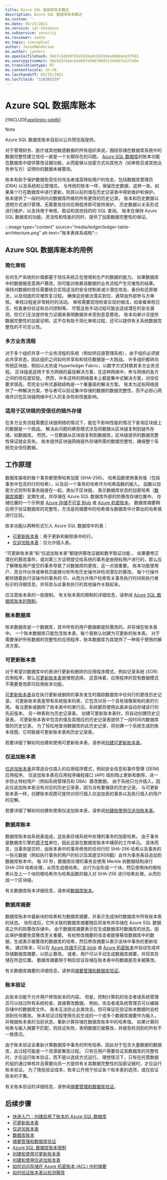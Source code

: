 ```yaml
---
title: Azure SQL 数据库账本概述
description: Azure SQL 数据库账本概述
ms.custom: ''
ms.date: 05/25/2021
ms.service: sql-database
ms.subservice: security
ms.reviewer: vanto
ms.topic: conceptual
author: JasonMAnderson
ms.author: janders
ms.openlocfilehash: 36d7c5d6b97b54392be8c85d1b6a6088eda5f983
ms.sourcegitcommit: 58e5d3f4a6cb44607e946f6b931345b6fe237e0e
ms.translationtype: HT
ms.contentlocale: zh-CN
ms.lasthandoff: 05/25/2021
ms.locfileid: "110385319"
---
```

# <a name="azure-sql-database-ledger"></a>Azure SQL 数据库账本

[!INCLUDE[appliesto-sqldb](../includes/appliesto-sqldb.md)]

> [!NOTE]
> Azure SQL 数据库账本目前以公共预览版提供。

对于管理财务、医疗或其他敏感数据的所有组织来说，围绕存储在数据库系统中的数据完整性建立信任一直是一个长期存在的问题。 [Azure SQL 数据库](sql-database-paas-overview.md)的账本功能在数据库中提供篡改证据功能，从而能够以加密方式向其他方（如审核员或其他业务参与方）证明你的数据未被篡改。

账本有助于保护数据免受任何攻击者或高特权用户的攻击，包括数据库管理员 (DBA) 以及系统和云管理员。 与传统的账本一样，保留历史数据，这样一来，如果某个行在数据库中进行更新，则其以前的值在历史记录表中得到维护和保护。 账本提供了一段时间内对数据库所做的所有更改的历史记录。 账本和历史数据以透明方式进行管理，无需更改任何应用程序即可提供保护。 历史数据以关系形式进行维护，以支持用于审核、取证和其他目的的 SQL 查询。 账本在保持 Azure SQL 数据库的功能、灵活性和性能的同时，提供了加密数据完整性的保证。

:::image type="content" source="media/ledger/ledger-table-architecture.png" alt-text="账本表体系结构":::

## <a name="use-case-for-azure-sql-database-ledger"></a>Azure SQL 数据库账本的用例 

### <a name="streamlining-audits"></a>简化审核

任何生产系统的价值都基于信任系统正在使用和生产的数据的能力。 如果数据库中的数据被恶意用户篡改，则可能对依赖该数据的业务流程产生灾难性的结果。 保持对数据的信任需要结合实现适当的安全控制来减少潜在攻击、备份和还原做法，以及彻底的灾难恢复过程。 确保这些做法落实到位，通常由外部参与方审核。 审核过程是非常耗时的活动。 审核需要现场检查实现的做法，如查看审核日志、检查身份验证和访问控制等。 尽管这些手动过程可能会造成潜在的安全漏洞，但它们无法提供有力证据来表明数据并未受到恶意篡改。 账本向审计员提供数据完整性的加密证明，这不仅有助于简化审核过程，还可以提供有关系统数据完整性的不可否认性。

### <a name="multi-party-business-processes"></a>多方业务流程

对于多个组织共享一个业务流程的系统（例如供应链管理系统），由于组织必须彼此共享状态，因此组织之间如何共享和和信任数据是一大挑战。 许多组织都转向传统区块链，例如以太坊或 Hyperledger Fabric，以数字方式转换其多方业务流程。 区块链是适用于多方网络的最佳解决方案，在这种网络中，参与网络的各方之间的信任度较低。 然而，许多这样的网络基本上都是集中式解决方案，对信任要求很高，而完全分布式基础结构是一个重量级的解决方案。 账本为这些网络提供了一种解决方案，参与者可以验证集中存储的数据的数据完整性，而不必担心网络共识在区块链网络中引入的复杂性和性能影响。

### <a name="trusted-off-chain-storage-for-blockchain"></a>适用于区块链的受信任的链外存储

在多方业务流程需要区块链网络的情况下，能在不影响性能的情况下查询区块链上的数据是一个挑战。 解决此问题的典型模式涉及将数据从区块链复制到链外存储，如数据库。 然而，一旦数据从区块链复制到数据库，区块链提供的数据完整性保证就会丢失。 账本提供区块链网络链外存储所需的数据完整性，确保整个系统完全信任数据。

## <a name="how-it-works"></a>工作原理

数据库接收的每个事务都使用哈希加密 (SHA-256)。 哈希函数使用事务值（包括事务中包含的行的哈希），以及前一个事务的哈希作为哈希函数的输入。 函数以加密方式将所有事务链接在一起，类似于区块链。 表示数据库状态的加密哈希（[数据库摘要](#database-digests)）定期生成，并存储在 Azure SQL 数据库外部的防篡改存储位置中。 存储位置的一个示例是 [Azure 存储不可变 Blob](../../storage/blobs/storage-blob-immutable-storage.md) 或 [Azure 机密账本](/azure/confidential-ledger/)。 数据库摘要稍后用于验证数据库的完整性，方法是将摘要中的哈希值与数据库中计算出的哈希值进行比较。 

账本功能以两种形式引入 Azure SQL 数据库中的表：

- [可更新账本表](ledger-updatable-ledger-tables.md)：用于更新和删除表中的行。
- [仅追加账本表](ledger-append-only-ledger-tables.md)：仅允许插入表。

“可更新账本表”和“仅追加账本表”都提供篡改证据和数字取证功能 。 如果要修正潜在的篡改事件，或向第三方证明提交给系统的事务是由授权用户进行的，那么应了解哪些用户提交的事务导致了对数据库的更改，这一点很重要。 账本功能使用户、其合作伙伴或审核员能够分析所有历史操作并检测潜在的篡改。 每个行操作都伴随着执行该操作的事务的 ID，从而允许用户检索有关事务执行时间和执行者标识的详细信息，并将其与此事务执行的其他操作关联起来。

应注意账本表的一些限制。 有关账本表的限制的详细信息，请参阅 [Azure SQL 数据库账本的限制](ledger-limits.md)。

### <a name="ledger-database"></a>账本数据库

账本数据库是一个数据库，其中所有的用户数据都是防篡改的，并存储在账本表中。 一个账本数据库只能包含账本表，每个表默认创建为可更新的账本表。 对于需要保护所有数据的完整性的应用程序，账本数据库为其提供了一种易于使用的解决方案。 

### <a name="updatable-ledger-tables"></a>可更新账本表

对于希望对数据库中的表进行更新和删除的应用程序模式，例如记录系统 (SOR) 应用程序，那么[可更新账本表](ledger-updatable-ledger-tables.md)是理想选择。 这意味着，应用程序的现有数据模式不需要更改即可启用账本功能。  

[可更新账本表](ledger-updatable-ledger-tables.md)会在执行更新或删除的事务发生时跟踪数据库中任何行的更改历史记录。 可更新账本表是带有系统版本的表，它包含对另一个具有镜像架构的表的引用。 每当更新或删除了账本表中的某行后，系统都将使用此表来自动存储该行的先前版本。 另一种表称为历史记录表。 创建可更新账本表时，将自动创建历史记录表。 可更新账本表中包含的值及其相应的历史记录表提供了一段时间内数据库值的历史记录。 为了轻松地查询数据库的此历史记录，将创建一个系统生成的账本视图，它将联接可更新账本表和历史记录表。

若要详细了解如何创建和使用可更新账本表，请参阅[创建可更新账本表](ledger-how-to-updatable-ledger-tables.md)。

### <a name="append-only-ledger-tables"></a>仅追加账本表

[仅追加账本表](ledger-append-only-ledger-tables.md)非常适合仅插入的应用程序模式，例如安全信息和事件管理 (SEIM) 应用程序。 仅追加账本表在应用程序编程接口 (API) 级别阻止更新和删除，进一步防止特权用户（例如系统管理员和 DBA）篡改数据。 由于系统只允许插入，因此仅追加账本表没有对应的历史记录表，因为没有要捕获的历史记录。 与可更新账本表一样，创建账本视图可提供对将行插入仅追加表的事务以及执行插入的用户的见解。

若要详细了解如何创建和使用仅追加账本表，请参阅[创建和使用仅追加账本表](ledger-how-to-append-only-ledger-tables.md)。

### <a name="database-ledger"></a>数据库账本

数据库账本由系统表组成，这些表存储系统中处理的事务的加密哈希。 由于事务是数据库引擎的[原子性](/windows/win32/cossdk/acid-properties)单位，因此这是在数据库账本中捕获的工作单元。 具体而言，当事务提交时，由账本表中的事务修改的任何行的 SHA-256 哈希以及事务的一些元数据（例如执行事务的用户的标识及其提交时间戳）会作为事务条目追加到数据库账本中。 每 30 秒，数据库处理的事务会使用 Merkle 树数据结构进行 SHA-256 哈希处理，从而生成根哈希。 此行为会形成一个块，然后使用块的根哈希以及上一个块的根哈希作为哈希函数的输入对 SHA-256 进行哈希处理，从而形成一个区块链。

有关数据库账本详细信息，请参阅[数据库账本](ledger-database-ledger.md)。

### <a name="database-digests"></a>数据库摘要

数据库账本中最新块的哈希称为数据库摘要，并表示生成块时数据库中所有账本表的状态。 块形成后，它所关联的数据库摘要随后将发布并存储在 Azure SQL 数据库之外的防篡改存储中。 由于数据库摘要表示在生成数据库时数据库的状态，因此保护摘要免受篡改至关重要。 有权修改摘要的攻击者能够篡改数据库中的数据，生成表示被篡改的数据库的哈希，然后修改摘要以表示该块中事务的更新哈希。 通过账本，可以在 [Azure 存储不可变 blob](../../storage/blobs/storage-blob-immutable-storage.md) 或 [Azure 机密账本](/azure/confidential-ledger/)中自动生成并存储数据库摘要，以防止篡改。 或者，用户可以手动生成数据库摘要，并将其存储在所选位置。 数据库摘要用于稍后验证存储在账本表中的数据是否未被篡改。

有关数据库摘要的详细信息，请参阅[摘要管理和数据库验证](ledger-digest-management-and-database-verification.md)。

### <a name="ledger-verification"></a>账本验证

此账本功能不允许用户修改账本的内容。 但是，控制计算机的攻击者或系统管理员可以绕过所有系统检查，直接篡改数据。 例如，攻击者或系统管理员可以编辑存储中的数据库文件。 账本无法防止此类攻击，但可保证在验证账本数据时会检测到任何篡改。 账本验证过程使用先前生成的一个或多个数据库摘要作为输入，并根据账本表的当前状态，重新计算存储在数据库账本中的哈希值。 如果计算的哈希与输入摘要不匹配，则验证失败，表明数据已被篡改，并报告检测到的所有不一致情况。

由于账本验证会重新计算数据库中事务的所有哈希，因此对于包含大量数据的数据库，此过程可能是一个资源密集型过程。 只有在用户需要验证其数据库的完整性时，才应运行账本验证，而不是以连续方式运行。 理想情况下，只有在托管数据的组织通过审核并且需要向另一方提供有关其数据完整性的加密证据时，才应运行账本验证。 为了降低验证成本，账本公开用于验证各个账本表的选项，或仅验证账本的子集。

有关账本验证的详细信息，请参阅[摘要管理和数据库验证](ledger-digest-management-and-database-verification.md)。

## <a name="next-steps"></a>后续步骤
 
- [快速入门：创建启用了账本的 Azure SQL 数据库](ledger-create-a-single-database-with-ledger-enabled.md)
- [可更新账本表](ledger-updatable-ledger-tables.md)   
- [仅追加账本表](ledger-append-only-ledger-tables.md)   
- [数据库账本](ledger-database-ledger.md)   
- [摘要管理和数据库验证](ledger-digest-management-and-database-verification.md)   
- [Azure SQL 数据库账本限制](ledger-limits.md)
- [创建和使用可更新账本表](ledger-how-to-updatable-ledger-tables.md)
- [创建和使用仅追加账本表](ledger-how-to-append-only-ledger-tables.md)
- [如何访问存储在 Azure 机密账本 (ACL) 中的摘要](ledger-how-to-access-acl-digest.md)
- [如何验证账本表以检测篡改](ledger-verify-database.md)
